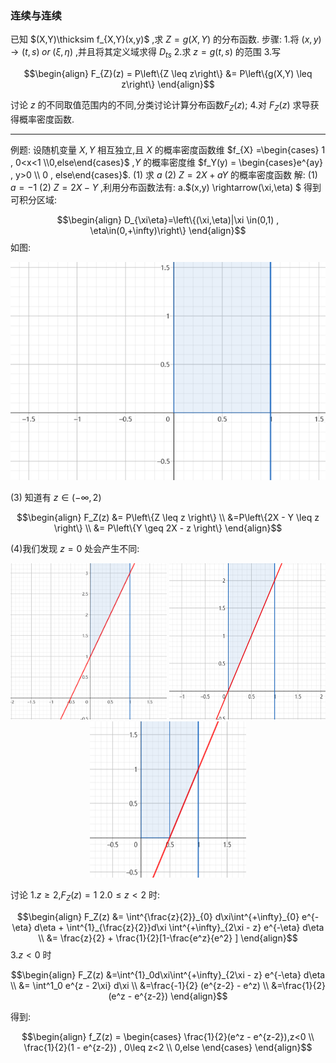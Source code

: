 ### 连续与连续
已知 $(X,Y)\thicksim f_{X,Y}(x,y)$ ,求 $Z = g(X,Y)$ 的分布函数.
步骤:
1.将 $(x,y) \rightarrow (t,s) \; or\; (\xi,\eta)$ ,并且将其定义域求得 $D_{ts}$
2.求 $z = g(t,s)$ 的范围
3.写

$$\begin{align}
    F_{Z}(z) = P\left\{Z \leq z\right\} &= P\left\{g(X,Y) \leq z\right\}
\end{align}$$

讨论 $z$ 的不同取值范围内的不同,分类讨论计算分布函数$F_{Z}(z)$;
4.对 $F_Z(z)$ 求导获得概率密度函数.


---
例题:
设随机变量 $X,Y$ 相互独立,且 $X$ 的概率密度函数维 $f_{X} =\begin{cases} 1 , 0<x<1 \\0,else\end{cases}$ ,$Y$ 的概率密度维 $f_Y(y) = \begin{cases}e^{ay} , y>0 \\ 0 , else\end{cases}$.
(1) 求 $a$
(2) $Z = 2X + aY$ 的概率密度函数
解:
(1) $a = -1$
(2) $Z = 2X - Y$ ,利用分布函数法有:
a.$(x,y) \rightarrow(\xi,\eta) $ 得到可积分区域:

$$\begin{align}
    D_{\xi\eta}=\left\{(\xi,\eta)|\xi \in(0,1) , \eta\in(0,+\infty)\right\}
\end{align}$$
如图:
<div align="center">
<img src="../多维随机变量函数的分布/图像/1.png" height = "50%">
</div>

(3) 知道有 $z\in(-\infty,2)$

$$\begin{align}
    F_Z(z) &= P\left\{Z \leq z \right\} \\
    &=P\left\{2X - Y \leq z \right\} \\
    &= P\left\{Y \geq 2X - z \right\}
\end{align}$$ 

(4)我们发现 $z = 0$ 处会产生不同:
<center>
<img src="../多维随机变量函数的分布/图像/2.png" width=250 height=250 >
<img src = "../多维随机变量函数的分布/图像/4.png" width=250 height=250 >
<img src = "../多维随机变量函数的分布/图像/3.png" width=250 height=250 >
</center>

讨论
1.$z\geq 2$,$F_Z(z) = 1$
2.$0\leq z<2$ 时:

$$\begin{align}
    F_Z(z) &= \int^{\frac{z}{2}}_{0} d\xi\int^{+\infty}_{0} e^{-\eta} d\eta + \int^{1}_{\frac{z}{2}}d\xi \int^{+\infty}_{2\xi - z} e^{-\eta} d\eta \\
    &= \frac{z}{2} + \frac{1}{2}[1-\frac{e^z}{e^2} ]
\end{align}$$ 
3.$z<0$ 时

$$\begin{align}
    F_Z(z) &=\int^{1}_0d\xi\int^{+\infty}_{2\xi - z} e^{-\eta} d\eta \\
    &= \int^1_0 e^{z - 2\xi} d\xi \\
    &=\frac{-1}{2} (e^{z-2} - e^z) \\
    &=\frac{1}{2}(e^z - e^{z-2})
\end{align}$$


得到:

$$\begin{align}
    f_Z(z) = \begin{cases}
        \frac{1}{2}(e^z - e^{z-2}),z<0 \\
        \frac{1}{2}(1 - e^{z-2}) , 0\leq z<2 \\
        0,else
    \end{cases}
\end{align}$$